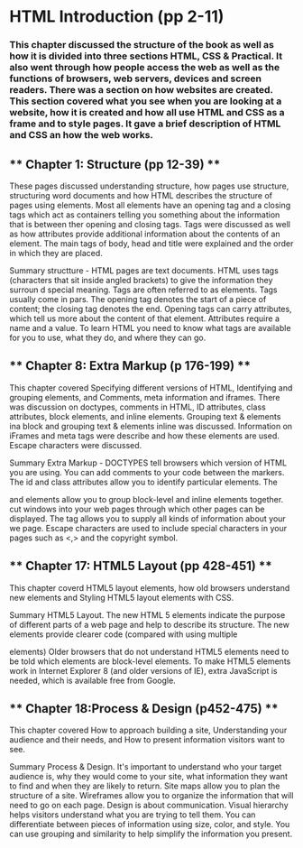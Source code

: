 # HTML Introduction (pp 2-11)
### This chapter discussed the structure of the book as well as how it is divided into three sections HTML, CSS & Practical.  It also went through how people access the web as well as the functions of browsers, web servers, devices and screen readers.  There was a section on how websites are created.  This section covered what you see when you are looking at a website, how it is created and how all use HTML and CSS as a frame and to style pages.  It gave a brief description of HTML and CSS an how the web works. 

  ## ** Chapter 1: Structure (pp 12-39) **
   These pages discussed understanding structure, how pages use structure, structuring word documents and how HTML describes the structure of pages using elements.  Most all elements have an opening tag and a closing tags which act as containers telling you something about the information that is between ther opening and closing tags.  Tags were discussed as well as how attributes provide additional information about the contents of an element. The main tags of body, head and title were explained and the order in which they are placed. 
  
   Summary structture - HTML pages are text documents.  HTML uses tags (characters that sit inside angled brackets) to give the information they surroun d special meaning.  Tags are often referred to as elements.  Tags usually come in pars.  The opening tag denotes the start of a piece of content; the closing tag denotes the end.  Opening tags can carry attributes, which tell us more about the content of that element.  Attributes require a name and a value.  To learn HTML you need to know what tags are available for you to use, what they do, and where they can go. 

  ## ** Chapter 8: Extra Markup (p 176-199) **
   This chapter covered Specifying different versions of HTML, Identifying and grouping elements, and Comments, meta information and iframes.  There was discussion on doctypes, comments in HTML, ID attributes, class attributes, block elements, and inline elements.  Grouping text & elements ina block and grouping text & elements inline was discussed. Information on iFrames and meta tags were describe and how these elements are used.  Escape characters were discussed. 

  Summary Extra Markup - DOCTYPES tell browsers which version of HTML you are using.  You can add comments to your code between the <!-- and --> markers.  The id and class attributes allow you to identify particular elements.  The <div> and <span> elements allow you to group block-level and inline elements together.  <iframes> cut windows into your web pages through which other pages can be displayed.  The <meta> tag allows you to supply all kinds of information about your we page.  Escape characters are used to include special characters in your pages such as <,> and the copyright symbol. 


  ## ** Chapter 17: HTML5 Layout (pp 428-451) **
  This chapter coverd HTML5 layout elements, how old browsers understand new elements and Styling HTML5 layout elements with CSS.  

  Summary HTML5 Layout.  The new HTML 5 elements indicate the purpose of different parts of a web page and help to describe its structure.  The new elements provide clearer code (compared with using multiple <div> elements)  Older browsers that do not understand HTML5 elements need to be told which elements are block-level elements.  To make HTML5 elements work in Internet Explorer 8 (and older versions of IE), extra JavaScript is needed, which is available free from Google. 

  ## ** Chapter 18:Process & Design (p452-475) **
 
  This chapter covered How to approach building a site, Understanding your audience and their needs, and How to present information visitors want to see.  

  Summary Process & Design.  It's important to understand who your target audience is, why they would come to your site, what information they want to find and when they are likely to return.  Site maps allow you to plan the structure of a site.  Wireframes allow you to organize the information that will need to go on each page.  Design is about communication.  Visual hierarchy helps visitors understand what you are trying to tell them.  You can differentiate between pieces of information using size, color, and style.  You can use grouping and similarity to help simplify the information you present. 